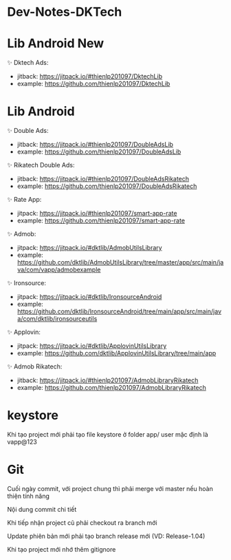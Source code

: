 # Dev-Notes-DKTech

# Lib Android New
✨ Dktech Ads: 
- jitback: https://jitpack.io/#thienlp201097/DktechLib
- example: https://github.com/thienlp201097/DktechLib

# Lib Android
✨ Double Ads: 
- jitback: https://jitpack.io/#thienlp201097/DoubleAdsLib
- example: https://github.com/thienlp201097/DoubleAdsLib

✨ Rikatech Double Ads: 
- jitback: https://jitpack.io/#thienlp201097/DoubleAdsRikatech
- example: https://github.com/thienlp201097/DoubleAdsRikatech

✨ Rate App:
- jitpack: https://jitpack.io/#thienlp201097/smart-app-rate
- example: https://github.com/thienlp201097/smart-app-rate

✨ Admob:
- jitpack: https://jitpack.io/#dktlib/AdmobUtilsLibrary
- example: https://github.com/dktlib/AdmobUtilsLibrary/tree/master/app/src/main/java/com/vapp/admobexample

✨ Ironsource: 
- jitpack: https://jitpack.io/#dktlib/IronsourceAndroid
- example: https://github.com/dktlib/IronsourceAndroid/tree/main/app/src/main/java/com/dktlib/ironsourceutils

✨ Applovin: 
- jitpack: https://jitpack.io/#dktlib/ApplovinUtilsLibrary
- example: https://github.com/dktlib/ApplovinUtilsLibrary/tree/main/app

✨ Admob Rikatech: 
- jitback: https://jitpack.io/#thienlp201097/AdmobLibraryRikatech
- example: https://github.com/thienlp201097/AdmobLibraryRikatech
# keystore
Khi tạo project mới phải tạo file keystore ở folder app/
user mặc định là vapp@123

# Git
Cuối ngày commit, với project chung thì phải merge với master nếu hoàn thiện tính năng

Nội dung commit chi tiết

Khi tiếp nhận project cũ phải checkout ra branch mới

Update phiên bản mới phải tạo branch release mới (VD: Release-1.04)

Khi tạo project mới nhớ thêm gitignore



